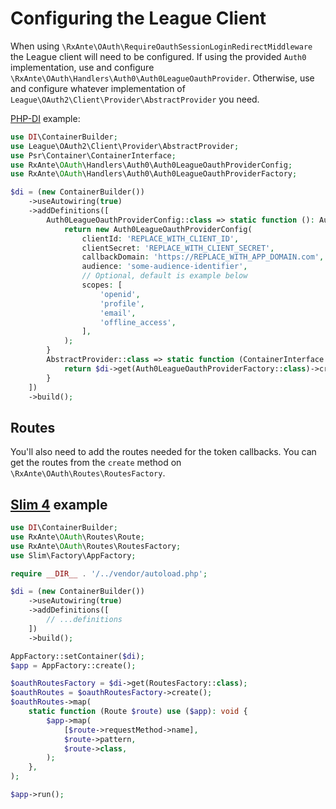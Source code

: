 # Configuring the League Client

When using `\RxAnte\OAuth\RequireOauthSessionLoginRedirectMiddleware` the League client will need to be configured. If using the provided `Auth0` implementation, use and configure `\RxAnte\OAuth\Handlers\Auth0\Auth0LeagueOauthProvider`. Otherwise, use and configure whatever implementation of `League\OAuth2\Client\Provider\AbstractProvider` you need.

[PHP-DI](https://php-di.org) example:

```php
use DI\ContainerBuilder;
use League\OAuth2\Client\Provider\AbstractProvider;
use Psr\Container\ContainerInterface;
use RxAnte\OAuth\Handlers\Auth0\Auth0LeagueOauthProviderConfig;
use RxAnte\OAuth\Handlers\Auth0\Auth0LeagueOauthProviderFactory;

$di = (new ContainerBuilder())
    ->useAutowiring(true)
    ->addDefinitions([
        Auth0LeagueOauthProviderConfig::class => static function (): Auth0LeagueOauthProviderConfig {
            return new Auth0LeagueOauthProviderConfig(
                clientId: 'REPLACE_WITH_CLIENT_ID',
                clientSecret: 'REPLACE_WITH_CLIENT_SECRET',
                callbackDomain: 'https://REPLACE_WITH_APP_DOMAIN.com',
                audience: 'some-audience-identifier',
                // Optional, default is example below
                scopes: [
                    'openid',
                    'profile',
                    'email',
                    'offline_access',
                ],
            );
        }
        AbstractProvider::class => static function (ContainerInterface $di) {
            return $di->get(Auth0LeagueOauthProviderFactory::class)->create();
        }
    ])
    ->build();
```

## Routes

You'll also need to add the routes needed for the token callbacks. You can get the routes from the `create` method on `\RxAnte\OAuth\Routes\RoutesFactory`.

## [Slim 4](https://www.slimframework.com) example

```php
use DI\ContainerBuilder;
use RxAnte\OAuth\Routes\Route;
use RxAnte\OAuth\Routes\RoutesFactory;
use Slim\Factory\AppFactory;

require __DIR__ . '/../vendor/autoload.php';

$di = (new ContainerBuilder())
    ->useAutowiring(true)
    ->addDefinitions([
        // ...definitions
    ])
    ->build();

AppFactory::setContainer($di);
$app = AppFactory::create();

$oauthRoutesFactory = $di->get(RoutesFactory::class);
$oauthRoutes = $oauthRoutesFactory->create();
$oauthRoutes->map(
    static function (Route $route) use ($app): void {
        $app->map(
            [$route->requestMethod->name],
            $route->pattern,
            $route->class,
        );
    },
);

$app->run();
```
